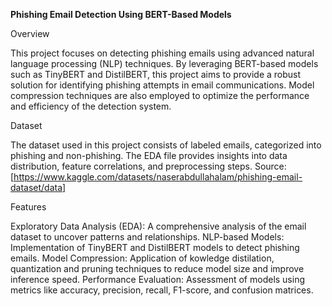 **Phishing Email Detection Using BERT-Based Models**

Overview

This project focuses on detecting phishing emails using advanced natural language processing (NLP) techniques. By leveraging BERT-based models such as TinyBERT and DistilBERT, this project aims to provide a robust solution for identifying phishing attempts in email communications. Model compression techniques are also employed to optimize the performance and efficiency of the detection system.

Dataset

The dataset used in this project consists of labeled emails, categorized into phishing and non-phishing. The EDA file provides insights into data distribution, feature correlations, and preprocessing steps.
Source: [https://www.kaggle.com/datasets/naserabdullahalam/phishing-email-dataset/data]

Features

Exploratory Data Analysis (EDA): A comprehensive analysis of the email dataset to uncover patterns and relationships.
NLP-based Models: Implementation of TinyBERT and DistilBERT models to detect phishing emails.
Model Compression: Application of kowledge distilation, quantization and pruning techniques to reduce model size and improve inference speed.
Performance Evaluation: Assessment of models using metrics like accuracy, precision, recall, F1-score, and confusion matrices.



